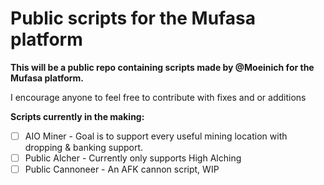 # Public scripts for the Mufasa platform
**This will be a public repo containing scripts made by @Moeinich for the Mufasa platform.**

I encourage anyone to feel free to contribute with fixes and or additions

**Scripts currently in the making:** 
- [ ] AIO Miner - Goal is to support every useful mining location with dropping & banking support.
- [ ] Public Alcher - Currently only supports High Alching
- [ ] Public Cannoneer - An AFK cannon script, WIP
